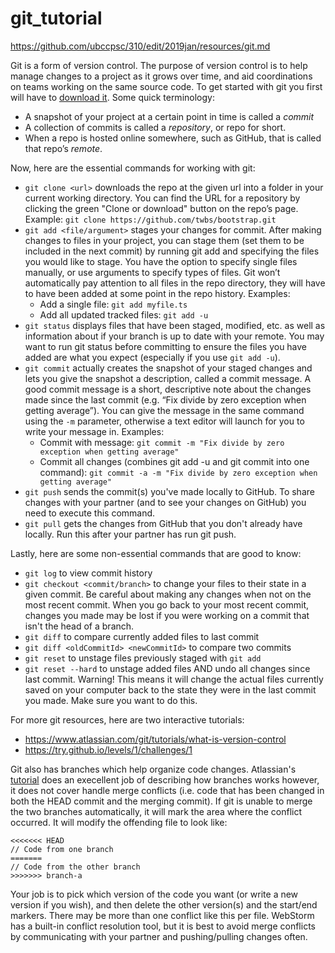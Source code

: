 # git_tutorial
https://github.com/ubccpsc/310/edit/2019jan/resources/git.md


<!-- Adapted from https://docs.google.com/document/d/e/2PACX-1vRLGZg6A7OvuG-lVngMkQNBkj1V9yOStxGGWtUFUpOXKmTSkBTbU4k_pp8NlXrZlxKnLX1PU3RY58Vm/pub -->

Git is a form of version control. The purpose of version control is to help manage changes to a project as it grows over time, and aid coordinations on teams working on the same source code. To get started with git you first will have to [download it](https://git-scm.com/book/en/v2/Getting-Started-Installing-Git). Some quick terminology:
  - A snapshot of your project at a certain point in time is called a _commit_
  - A collection of commits is called a _repository_, or repo for short.
  - When a repo is hosted online somewhere, such as GitHub, that is called that repo’s _remote_.

Now, here are the essential commands for working with git:
  - `git clone <url>` downloads the repo at the given url into a folder in your current working directory. You can find the URL for a repository by clicking the green "Clone or download" button on the repo’s page. Example: `git clone https://github.com/twbs/bootstrap.git` 
  - `git add <file/argument>` stages your changes for commit. After making changes to files in your project, you can stage them (set them to be included in the next commit) by running git add and specifying the files you would like to stage. You have the option to specify single files manually, or use arguments to specify types of files.  Git won’t automatically pay attention to all files in the repo directory, they will have to have been added at some point in the repo history. Examples:
    - Add a single file: `git add myfile.ts`
    - Add all updated tracked files: `git add -u`
  - `git status` displays files that have been staged, modified, etc. as well as information about if your branch is up to date with your remote. You may want to run git status before committing to ensure the files you have added are what you expect (especially if you use `git add -u`).
  - `git commit` actually creates the snapshot of your staged changes and lets you give the snapshot a description, called a commit message. A good commit message is a short, descriptive note about the changes made since the last commit (e.g. “Fix divide by zero exception when getting average”). You can give the message in the same command using the `-m` parameter, otherwise a text editor will launch for you to write your message in. Examples:
    - Commit with message: `git commit -m "Fix divide by zero exception when getting average"`
    - Commit all changes (combines git add -u and git commit into one command): `git commit -a -m "Fix divide by zero exception when getting average"`
  - `git push` sends the commit(s) you've made locally to GitHub. To share changes with your partner (and to see your changes on GitHub) you need to execute this command. 
  - `git pull` gets the changes from GitHub that you don't already have locally. Run this after your partner has run git push.

Lastly, here are some non-essential commands that are good to know:
  - `git log` to view commit history
  - `git checkout <commit/branch>` to change your files to their state in a given commit. Be careful about making any changes when not on the most recent commit. When you go back to your most recent commit, changes you made may be lost if you were working on a commit that isn't the head of a branch.
  - `git diff` to compare currently added files to last commit
  - `git diff <oldCommitId> <newCommitId>` to compare two commits
  - `git reset` to unstage files previously staged with `git add`
  - `git reset --hard` to unstage added files AND undo all changes since last commit. Warning! This means it will change the actual files currently saved on your computer back to the state they were in the last commit you made. Make sure you want to do this.

For more git resources, here are two interactive tutorials:
  - https://www.atlassian.com/git/tutorials/what-is-version-control
  - https://try.github.io/levels/1/challenges/1


Git also has branches which help organize code changes. Atlassian's [tutorial](https://www.atlassian.com/git/tutorials/using-branches) does an execellent job of describing how branches works however, it does not cover handle merge conflicts (i.e. code that has been changed in both the HEAD commit and the merging commit). If git is unable to merge the two branches automatically, it will mark the area where the conflict occurred. It will modify the offending file to look like:
```
<<<<<<< HEAD
// Code from one branch
=======
// Code from the other branch
>>>>>>> branch-a
```
Your job is to pick which version of the code you want (or write a new version if you wish), and then delete the other version(s) and the start/end markers. There may be more than one conflict like this per file. WebStorm has a built-in conflict resolution tool, but it is best to avoid merge conflicts by communicating with your partner and pushing/pulling changes often.

